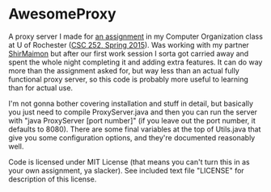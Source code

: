 # AwesomeProxy
A proxy server I made for [an assignment](http://www.cs.rochester.edu/~kshen/csc252-spring2015/assignments/assignment5.html) in my Computer Organization class at U of Rochester ([CSC 252, Spring 2015](http://cs.rochester.edu/courses/252/spring2015/)). Was working with my partner [ShirMaimon](https://github.com/ShirMaimon) but after our first work session I sorta got carried away and spent the whole night completing it and adding extra features. It can do way more than the assignment asked for, but way less than an actual fully functional proxy server, so this code is probably more useful to learning than for actual use.

I'm not gonna bother covering installation and stuff in detail, but basically you just need to compile ProxyServer.java and then you can run the server with "java ProxyServer [port number]" (if you leave out the port number, it defaults to 8080). There are some final variables at the top of Utils.java that give you some configuration options, and they're documented reasonably well.

Code is licensed under MIT License (that means you can't turn this in as your own assignment, ya slacker). See included text file "LICENSE" for description of this license.
